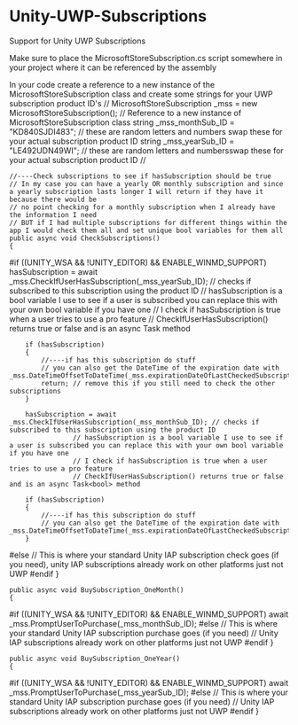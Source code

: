 # Unity-UWP-Subscriptions
Support for Unity UWP Subscriptions


Make sure to place the MicrosoftStoreSubscription.cs script somewhere in your project where it can be referenced by the assembly

In your code create a reference to a new instance of the MicrosoftStoreSubscription class and create some strings for your UWP subscription product ID's
//
    MicrosoftStoreSubscription _mss = new MicrosoftStoreSubscription(); // Reference to a new instance of MicrosoftStoreSubscription class
    string _mss_monthSub_ID = "KD840SJDI483"; // these are random letters and numbers swap these for your actual subscription product ID
    string _mss_yearSub_ID = "LE492UDN49WI"; // these are random letters and numbersswap these for your actual subscription product ID
//






    //----Check subscriptions to see if hasSubscription should be true
    // In my case you can have a yearly OR monthly subscription and since a yearly subscription lasts longer I will return if they have it because there would be
    // no point checking for a monthly subscription when I already have the information I need
    // BUT if I had multiple subscriptions for different things within the app I would check them all and set unique bool variables for them all
    public async void CheckSubscriptions()
    {
#if ((UNITY_WSA && !UNITY_EDITOR) && ENABLE_WINMD_SUPPORT)
        hasSubscription = await _mss.CheckIfUserHasSubscription(_mss_yearSub_ID); // checks if subscribed to this subscription using the product ID
                    // hasSubscription is a bool variable I use to see if a user is subscribed you can replace this with your own bool variable if you have one
                    // I check if hasSubscription is true when a user tries to use a pro feature
                    // CheckIfUserHasSubscription() returns true or false and is an async Task<bool> method
  
        if (hasSubscription)
        {
            //----if has this subscription do stuff
            // you can also get the DateTime of the expiration date with _mss.DateTimeOffsetToDateTime(_mss.expirationDateOfLastCheckedSubscription);
            return; // remove this if you still need to check the other subscriptions
        }
  
        hasSubscription = await _mss.CheckIfUserHasSubscription(_mss_monthSub_ID); // checks if subscribed to this subscription using the product ID
                    // hasSubscription is a bool variable I use to see if a user is subscribed you can replace this with your own bool variable if you have one
                    // I check if hasSubscription is true when a user tries to use a pro feature
                    // CheckIfUserHasSubscription() returns true or false and is an async Task<bool> method
  
        if (hasSubscription)
        {
            //----if has this subscription do stuff
            // you can also get the DateTime of the expiration date with _mss.DateTimeOffsetToDateTime(_mss.expirationDateOfLastCheckedSubscription);
        }
#else
        // This is where your standard Unity IAP subscription check goes (if you need), unity IAP subscriptions already work on other platforms just not UWP
#endif
    }
  
    public async void BuySubscription_OneMonth()
    {
#if ((UNITY_WSA && !UNITY_EDITOR) && ENABLE_WINMD_SUPPORT)
        await _mss.PromptUserToPurchase(_mss_monthSub_ID);
#else
        // This is where your standard Unity IAP subscription purchase goes (if you need)
        // Unity IAP subscriptions already work on other platforms just not UWP
#endif
    }

    public async void BuySubscription_OneYear()
    {
#if ((UNITY_WSA && !UNITY_EDITOR) && ENABLE_WINMD_SUPPORT)
        await _mss.PromptUserToPurchase(_mss_yearSub_ID);
#else
        // This is where your standard Unity IAP subscription purchase goes (if you need)
        // Unity IAP subscriptions already work on other platforms just not UWP
#endif
    }
